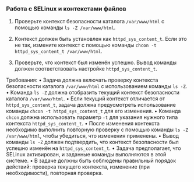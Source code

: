 
### Работа с SELinux и контекстами файлов

1. Проверьте контекст безопасности каталога `/var/www/html` с помощью команды `ls -Z /var/www/html`.

2. Контекст должен быть установлен как `httpd_sys_content_t`. Если это не так, измените контекст с помощью команды `chcon -t httpd_sys_content_t /var/www/html`.

3. Проверьте, что контекст был изменён успешно. Вывод команды должен соответствовать настройке `httpd_sys_content_t`.

Требования:
•	Задача должна включать проверку контекста безопасности каталога `/var/www/html` с использованием команды `ls -Z`.
•	Команда `ls -Z` должна отобразить текущий контекст безопасности каталога `/var/www/html`.
•	Если текущий контекст отличается от `httpd_sys_content_t`, задача должна предусмотреть использование команды `chcon -t httpd_sys_content_t` для его изменения.
•	Команда `chcon` должна использовать параметр `-t` для указания нужного типа контекста `httpd_sys_content_t`.
•	После изменения контекста необходимо выполнить повторную проверку с помощью команды `ls -Z /var/www/html`, чтобы убедиться, что изменения применены.
•	Вывод команды `ls -Z` должен подтвердить, что контекст безопасности был успешно изменён на `httpd_sys_content_t`.
•	Задача предполагает, что SELinux активирован, и заданные команды выполняются в этой системе.
•	В задаче должны быть соблюдены правильный порядок действий: проверка текущего контекста, изменение (при необходимости), повторная проверка.